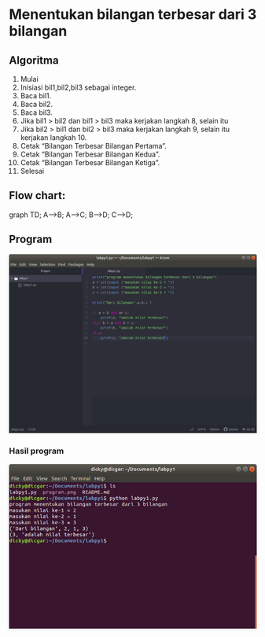# Menentukan bilangan terbesar dari 3 bilangan
## Algoritma
1.  Mulai
2.  Inisiasi bil1,bil2,bil3 sebagai integer.
3.  Baca bil1.
4.  Baca bil2.
5.  Baca bil3.
6.  Jika bil1 > bil2 dan bil1 > bil3 maka kerjakan langkah 8, selain itu
7.  Jika bil2 > bil1 dan bil2 > bil3 maka kerjakan langkah 9, selain itu kerjakan langkah 10.
8.  Cetak “Bilangan Terbesar Bilangan Pertama”.
9.  Cetak “Bilangan Terbesar Bilangan Kedua”.
10.  Cetak “Bilangan Terbesar Bilangan Ketiga”.
11.  Selesai

## Flow chart:

graph TD;
    A-->B;
    A-->C;
    B-->D;
    C-->D;
## Program
![github](https://github.com/dicgar95/labpy1/blob/master/program.png)

### Hasil program
![github](https://github.com/dicgar95/labpy1/blob/master/hasil.png)
